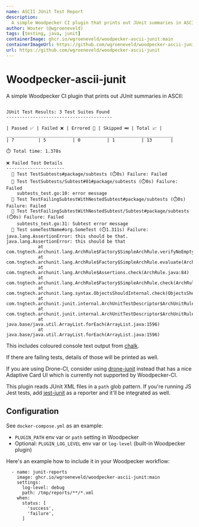 ```yaml
---
name: ASCII JUnit Test Report
description:
  A simple Woodpecker CI plugin that prints out JUnit summaries in ASCII.
author: Wouter (@wgroeneveld)
tags: [testing, java, junit]
containerImage: ghcr.io/wgroeneveld/woodpecker-ascii-junit:main
containerImageUrl: https://github.com/wgroeneveld/woodpecker-ascii-junit/pkgs/container/woodpecker-ascii-junit
url: https://github.com/wgroeneveld/woodpecker-ascii-junit
---
```


# Woodpecker-ascii-junit

A simple Woodpecker CI plugin that prints out JUnit summaries in ASCII:

```

JUnit Test Results: 3 Test Suites Found
----------------------------------------

| Passed ✅ | Failed ❌ | Errored 🚫 | Skipped ⏭️ | Total 📈 |
_______________________________________________________________
| 7         | 5          | 0          | 1          | 13       | 

⏱️ Total time: 1.378s

❌ Failed Test Details
----------------------
  🧪 Test TestSubtests#package/subtests (⏱️0s) Failure: Failed
  🧪 Test TestSubtests/Subtest#01#package/subtests (⏱️0s) Failure: Failed
    subtests_test.go:10: error message
  🧪 Test TestFailingSubtestWithNestedSubtest#package/subtests (⏱️0s) Failure: Failed
  🧪 Test TestFailingSubtestWithNestedSubtest/Subtest#package/subtests (⏱️0s) Failure: Failed
    subtests_test.go:31: Subtest error message
  🧪 Test someTestName#org.SomeTest (⏱️1.311s) Failure: java.lang.AssertionError: this should be that.
java.lang.AssertionError: this should be that
            at com.tngtech.archunit.lang.ArchRule$Factory$SimpleArchRule.verifyNoEmptyShouldIfEnabled(ArchRule.java:201)
            at com.tngtech.archunit.lang.ArchRule$Factory$SimpleArchRule.evaluate(ArchRule.java:181)
            at com.tngtech.archunit.lang.ArchRule$Assertions.check(ArchRule.java:84)
            at com.tngtech.archunit.lang.ArchRule$Factory$SimpleArchRule.check(ArchRule.java:165)
            at com.tngtech.archunit.lang.syntax.ObjectsShouldInternal.check(ObjectsShouldInternal.java:81)
            at com.tngtech.archunit.junit.internal.ArchUnitTestDescriptor$ArchUnitRuleDescriptor.execute(ArchUnitTestDescriptor.java:168)
            at com.tngtech.archunit.junit.internal.ArchUnitTestDescriptor$ArchUnitRuleDescriptor.execute(ArchUnitTestDescriptor.java:151)
            at java.base/java.util.ArrayList.forEach(ArrayList.java:1596)
            at java.base/java.util.ArrayList.forEach(ArrayList.java:1596)
```

This includes coloured console text output from [chalk](https://github.com/vinay03/chalk).

If there are failing tests, details of those will be printed as well.

If you are using Drone-CI, consider using [drone-junit](https://github.com/rohit-gohri/drone-junit/) instead 
that has a nice Adaptive Card UI which is currently not supported by Woodpecker-CI.

This plugin reads JUnit XML files in a `path` glob pattern. If you're running JS Jest tests, add [jest-junit](https://github.com/jest-community/jest-junit) as a reporter and it'll be integrated as well.

## Configuration

See `docker-compose.yml` as an example:

- `PLUGIN_PATH` env var or `path` setting in Woodpecker
- Optional: `PLUGIN_LOG_LEVEL` env var or `log-level` (built-in Woodpecker plugin)

Here's an example how to include it in your Woodpecker workflow:

```
  - name: junit-reports
    image: ghcr.io/wgroeneveld/woodpecker-ascii-junit:main
    settings:
      log-level: debug
      path: /tmp/reports/**/*.xml
    when:
      status: [
        'success',
        'failure',
      ]
```
